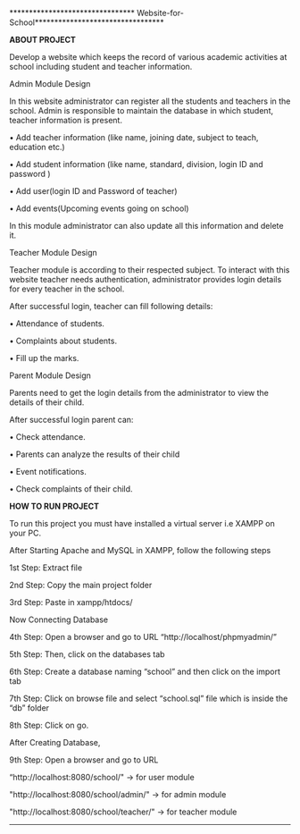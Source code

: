 ******************************** Website-for-School*********************************

****ABOUT PROJECT****

Develop a website which keeps the record of various academic activities at school including student and teacher information.

Admin Module Design

In this website administrator can register all the students and teachers in the school. Admin is responsible to maintain the database in which student, teacher information is present.

•	Add teacher information (like name, joining date, subject to teach, education etc.)

•	Add student information (like name, standard, division, login ID and password )

•	Add user(login ID and Password of teacher)

•	Add events(Upcoming events going on school)

In this module administrator can also update all this information and delete it.


Teacher Module Design

Teacher module is according to their respected subject. To interact with this website teacher needs authentication, administrator provides login details for every teacher in the school.

After successful login, teacher can fill following details:

• 	Attendance of students.

• 	Complaints about students.

• 	Fill up the marks.


Parent Module Design

Parents need to get the login details from the administrator to view the details of their child.
  
  After successful login parent can:
  
•	Check attendance.

•	Parents can analyze the results of their child

•	Event notifications.

•	Check complaints of their child.


****HOW TO RUN PROJECT****


To run this project you must have installed a virtual server i.e XAMPP on your PC.


After Starting Apache and MySQL in XAMPP, follow the following steps

1st Step: Extract file

2nd Step: Copy the main project folder

3rd Step: Paste in xampp/htdocs/


Now Connecting Database


4th Step: Open a browser and go to URL “http://localhost/phpmyadmin/”

5th Step: Then, click on the databases tab

6th Step: Create a database naming “school” and then click on the import tab

7th Step: Click on browse file and select “school.sql” file which is inside the “db” folder

8th Step: Click on go.


After Creating Database,


9th Step: Open a browser and go to URL 

“http://localhost:8080/school/" -> for user module

"http://localhost:8080/school/admin/" -> for admin module

"http://localhost:8080/school/teacher/" -> for teacher module


****************************************************************************************************************************************


